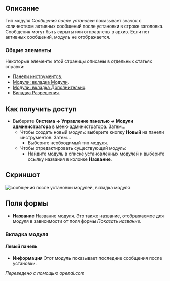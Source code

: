 <!-- Filename: Help4.x:Admin_Modules:_Post_Installation_Messages / Display title: Модули: Сообщения после установки -->

## Описание

Тип модуля *Сообщения после установки* показывает значок с количеством активных сообщений после установки в строке заголовка. Сообщения могут быть скрыты или отправлены в архив. Если нет активных сообщений, модуль не отображается.

### Общие элементы

Некоторые элементы этой страницы описаны в отдельных статьях справки:

* [Панели инструментов](jdocmanual?article=help/common-elements/toolbars).
* [Модули: вкладка Модули](jdocmanual?article=help/modules/modules-module-tab).
* [Модули: вкладка Дополнительно](jdocmanual?article=help/modules/modules-advanced-tab).
* [Вкладка Разрешения](jdocmanual?article=help/common-elements/edit-permissions).

## Как получить доступ

- Выберите **Система → Управление панелью → Модули администратора** в меню администратора. Затем...
  - Чтобы создать новый модуль: выберите кнопку **Новый** на панели инструментов. Затем...
    - Выберите необходимый тип модуля.
  - Чтобы отредактировать существующий модуль:
    - Найдите модуль в списке установленных модулей и выберите
      ссылку названия в колонке **Название**.

## Скриншот

![сообщения после установки модулей, вкладка модуля](../../../ru/images/modules-admin/modules-post-installation-messages-module-tab.png)

## Поля формы

- **Название** Название модуля. Это также название, отображаемое
  для модуля в зависимости от поля формы *Показать название*.

### Вкладка модуля

#### Левый панель

- **Информация** Этот модуль показывает последние сообщения после установки.

*Переведено с помощью openai.com*

